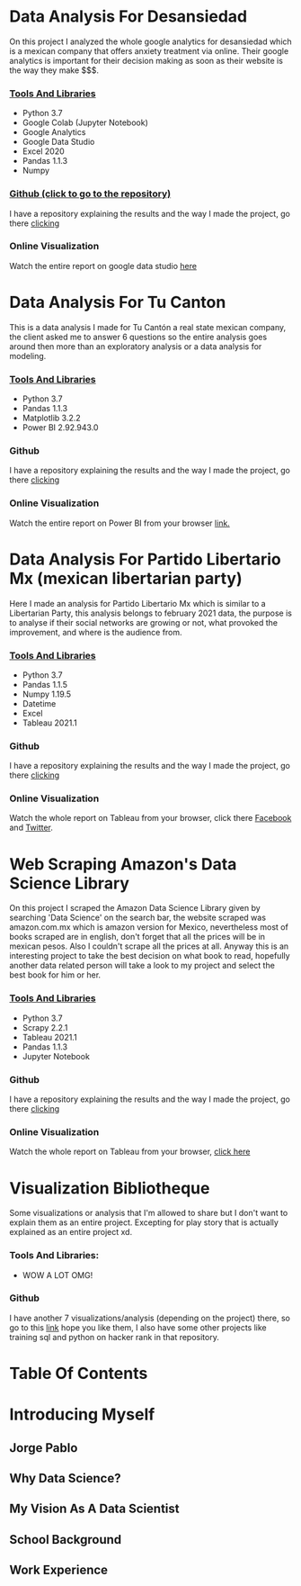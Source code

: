 # Data Analysis For Desansiedad
On this project I analyzed the whole google analytics for desansiedad which is a mexican company that offers anxiety treatment via online. Their google analytics is important for their decision making as soon as their website is the way they make $$$.

### [Tools And Libraries](#Table-Of-Contents)
* Python 3.7
* Google Colab (Jupyter Notebook)
* Google Analytics
* Google Data Studio 
* Excel 2020
* Pandas 1.1.3
* Numpy

### [Github (click to go to the repository)](https://github.com/JorgePablol/Data-Analysis-Desansiedad-with-Data-Studio)
I have a repository explaining the results and the way I made the project, go there [clicking](https://github.com/JorgePablol/Data-Analysis-Desansiedad-with-Data-Studio)

### Online Visualization
Watch the entire report on google data studio [here](https://datastudio.google.com/reporting/61f04c52-93e3-4ec5-969a-719304c32849/page/cyT9B)



# Data Analysis For Tu Canton
This is a data analysis I made for Tu Cantón a real state mexican company, the client asked me to answer 6 questions so the entire analysis goes around then more than an exploratory analysis or a data analysis for modeling. 

### [Tools And Libraries](#Table-Of-Contents)
* Python 3.7
* Pandas 1.1.3
* Matplotlib 3.2.2
* Power BI 2.92.943.0

### Github
I have a repository explaining the results and the way I made the project, go there [clicking](https://github.com/JorgePablol/Data-Analysis-Real-State-with-Power-BI)

### Online Visualization
Watch the entire report on Power BI from your browser [link.](https://app.powerbi.com/view?r=eyJrIjoiZWQyMjQxMDEtZjIyMC00OWFkLTkwYmYtMmVlZDVlYjZiZjNiIiwidCI6IjJlZGE0M2M5LTUxYzktNDAwMi1iZjJmLTlmY2QwMzZmNjdkNyJ9&pageName=ReportSectionf6913e9c09601dd278ae)



# Data Analysis For Partido Libertario Mx (mexican libertarian party)
Here I made an analysis for Partido Libertario Mx which is similar to a Libertarian Party, this analysis belongs to february 2021 data, the purpose is to analyse if their social networks are growing or not, what provoked the improvement, and where is the audience from.

### [Tools And Libraries](#Table-Of-Contents)
  * Python 3.7
  * Pandas 1.1.5
  * Numpy 1.19.5
  * Datetime
  * Excel
  * Tableau 2021.1

### Github
I have a repository explaining the results and the way I made the project, go there [clicking](https://github.com/JorgePablol/Data-Analysis-Libertarian-with-Tableau)

### Online Visualization
Watch the whole report on Tableau from your browser, click there [Facebook](https://public.tableau.com/views/facebookfebPlib/Story1?:language=es&:display_count=y&:origin=viz_share_link) and [Twitter](https://public.tableau.com/views/FebPlib/Story1?:language=es&:display_count=y&publish=yes&:origin=viz_share_link).
  

# Web Scraping Amazon's Data Science Library
On this project I scraped the Amazon Data Science Library given by searching 'Data Science' on the search bar, the website scraped was amazon.com.mx which is amazon version for Mexico, nevertheless most of books scraped are in english, don't forget that all the prices will be in mexican pesos. Also I couldn't scrape all the prices at all. 
Anyway this is an interesting project to take the best decision on what book to read, hopefully another data related person will take a look to my project and select the best book for him or her.

### [Tools And Libraries](#Table-Of-Contents)
* Python 3.7
* Scrapy 2.2.1
* Tableau 2021.1
* Pandas 1.1.3
* Jupyter Notebook


### Github
I have a repository explaining the results and the way I made the project, go there [clicking](https://github.com/JorgePablol/Scraping-And-Viz-Data-Science-Books)

### Online Visualization
Watch the whole report on Tableau from your browser, [click here](https://public.tableau.com/views/DataScienceLibraryViz/Story1?:language=es&:display_count=y&publish=yes&:origin=viz_share_link)


# Visualization Bibliotheque
Some visualizations or analysis that I'm allowed to share but I don't want to explain them as an entire project. Excepting for play story that is actually explained as an entire project xd.

### Tools And Libraries:
* WOW A LOT OMG!

### Github
I have another 7 visualizations/analysis (depending on the project) there, so go to this [link](https://github.com/JorgePablol/Visualization-Bibliotheque-And-More) hope you like them, I also have some other projects like training sql and python on hacker rank in that repository.


# Table Of Contents

# Introducing Myself
## Jorge Pablo
## Why Data Science?
## My Vision As A Data Scientist
## School Background
## Work Experience
